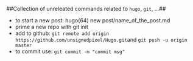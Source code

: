 ##Collection of unreleated commands related to `hugo`, `git`, ...##
- to start a new post: hugo(64) new post/name_of_the_post.md
- prime a new repo with git init
- add to github: `git remote add origin https://github.com/unsignedpixel/Hugo.git`and `git push -u origin master`
- to commit use: `git commit -m "commit msg"`

